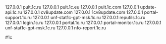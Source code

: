 127.0.0.1 pult.1c.ru
127.0.0.1 pult.1c.eu
127.0.0.1 pult.1c.com
127.0.0.1 update-api.1c.ru
127.0.0.1 cv8update.com
127.0.0.1 1cv8update.com
127.0.0.1 portal-support.1c.ru
127.0.0.1 unf-stat1c-gpt-msk.1c.ru
127.0.0.1 reputils.1c.ru
127.0.0.1 login.1c.ru
127.0.0.1 portal.1c.ru
127.0.0.1 portal-monitor.1c.ru
127.0.0.1 unf-stat1c-gpt-msk.1c.ru
127.0.0.1 nfo-report.1c.ru

#1c